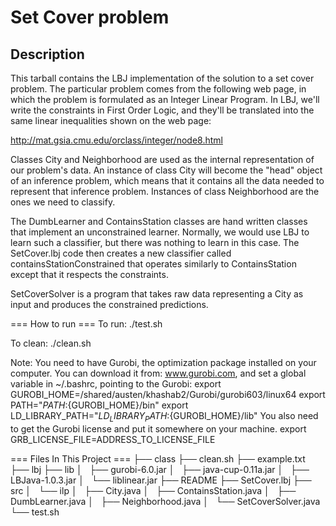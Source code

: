# Set Cover problem 

## Description 
This tarball contains the LBJ implementation of the solution to a set cover
problem.  The particular problem comes from the following web page, in which
the problem is formulated as an Integer Linear Program.  In LBJ, we'll write
the constraints in First Order Logic, and they'll be translated into the same
linear inequalities shown on the web page:

http://mat.gsia.cmu.edu/orclass/integer/node8.html

Classes City and Neighborhood are used as the internal representation of our
problem's data.  An instance of class City will become the "head" object of an
inference problem, which means that it contains all the data needed to
represent that inference problem.  Instances of class Neighborhood are the
ones we need to classify.

The DumbLearner and ContainsStation classes are hand written classes that
implement an unconstrained learner.  Normally, we would use LBJ to learn such
a classifier, but there was nothing to learn in this case.  The SetCover.lbj
code then creates a new classifier called containsStationConstrained that
operates similarly to ContainsStation except that it respects the constraints.

SetCoverSolver is a program that takes raw data representing a City as input
and produces the constrained predictions.

=== How to run === 
To run: 
./test.sh 

To clean: 
./clean.sh


Note: You need to have Gurobi, the optimization package installed on your computer. 
You can download it from: www.gurobi.com, and set a global variable in ~/.bashrc, pointing to the Gurobi: 
	export GUROBI_HOME=/shared/austen/khashab2/Gurobi/gurobi603/linux64
	export PATH="${PATH}:${GUROBI_HOME}/bin"
	export LD_LIBRARY_PATH="${LD_LIBRARY_PATH}:${GUROBI_HOME}/lib"
You also need to get the Gurobi license and put it somewhere on your machine. 
	export GRB_LICENSE_FILE=ADDRESS_TO_LICENSE_FILE


=== Files In This Project === 
├── class
├── clean.sh
├── example.txt
├── lbj
├── lib
│   ├── gurobi-6.0.jar
│   ├── java-cup-0.11a.jar
│   ├── LBJava-1.0.3.jar
│   └── liblinear.jar
├── README
├── SetCover.lbj
├── src
│   └── ilp
│       ├── City.java
│       ├── ContainsStation.java
│       ├── DumbLearner.java
│       ├── Neighborhood.java
│       └── SetCoverSolver.java
└── test.sh

